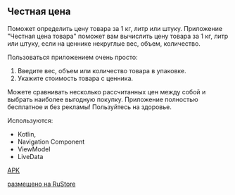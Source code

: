 ## Честная цена
Поможет определить цену товара за 1 кг, литр или штуку.
Приложение "Честная цена товара" поможет вам вычислить цену товара за 1 кг, литр или штуку, если на ценнике некруглые вес, объем, количество.

Пользоваться приложением очень просто:
1. Введите вес, объем или количество товара в упаковке.
2. Укажите стоимость товара с ценника.

Можете сравнивать несколько рассчитанных цен между собой и выбрать наиболее выгодную покупку.
Приложение полностью бесплатное и без рекламы!
Пользуйтесь на здоровье.

Используются:
- Kotlin,
- Navigation Component
- ViewModel
- LiveData
  
[APK](app/release/Fair_price_01.apk)

[размещено на RuStore](https://apps.rustore.ru/app/com.buranchikov.fairprice.FairPrice)

